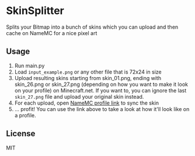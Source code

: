 # SkinSplitter
Splits your Bitmap into a bunch of skins which you can upload and then cache on NameMC for a nice pixel art

## Usage

1) Run main.py
2) Load `input_example.png` or any other file that is 72x24 in size
3) Upload resulting skins starting from skin_01.png, ending with skin_26.png or skin_27.png (depending on how you want to make it look on your profile) on Minecraft.net. If you want to, you can ignore the last `skin_27.png` file and upload your original skin instead.
4) For each upload, open [NameMC profile link](https://namemc.com/profile/KolyaBybit.1) to sync the skin
5) ... profit! You can use the link above to take a look at how it'll look like on a profile.

## License

MIT